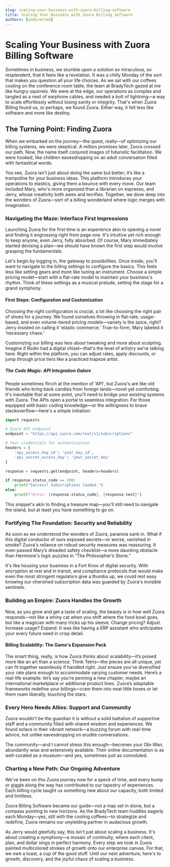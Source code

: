 ```yaml
---
slug: scaling-your-business-with-zuora-billing-software
title: Scaling Your Business with Zuora Billing Software
authors: [undirected]
---
```



# Scaling Your Business with Zuora Billing Software

Sometimes in business, we stumble upon a solution so miraculous, so resplendent, that it feels like a revelation. It was a chilly Monday of the sort that makes you question all your life choices. As we sat with our coffees cooling on the conference room table, the team at BradyTech gazed at me like hungry squirrels. We were at the edge, our operations as complex and tangled as a nest of earphone cables, and needed a bolt of lightning—a way to scale effortlessly without losing sanity or integrity. That's when Zuora Billing found us, or perhaps, we found Zuora. Either way, it felt less like software and more like destiny.

## The Turning Point: Finding Zuora

When we embarked on the journey—the quest, really—of optimizing our billing systems, we were skeptical. A million promises later, Zuora crossed our path. Now, the name itself conjured images of futuristic facilitation. We were hooked, like children eavesdropping on an adult conversation filled with fantastical words. 

You see, Zuora isn't just about doing the same but better; it’s like a trampoline for your business ideas. This platform introduces your operations to elastics, giving them a bounce with every move. Our team included Mary, who's more organized than a librarian on espresso, and Jerry, whose creativity both awes and terrifies. Together, we dove deep into the wonders of Zuora—sort of a billing wonderland where logic merges with imagination.

### Navigating the Maze: Interface First Impressions

Launching Zuora for the first time is an experience akin to opening a novel and finding it engrossing right from page one. It's intuitive yet rich enough to keep anyone, even Jerry, fully absorbed. Of course, Mary immediately started devising a plan—we should have known the first step would involve grasping the fundamentals. 

Let's begin by logging in, the gateway to possibilities. Once inside, you'll want to navigate to the billing settings to configure the basics. This feels less like setting gears and more like tuning an instrument. Choose a simple pricing model—start with a flat-rate model to maintain your business's rhythm. Think of these settings as a musical prelude, setting the stage for a grand symphony.

#### First Steps: Configuration and Customization

Choosing the right configuration is crucial, a lot like choosing the right pair of shoes for a journey. We found ourselves throwing in flat-rate, usage-based, and even volume-tiered pricing models—variety is the spice, right? Jerry insisted on calling it 'elastic commerce.' True-to-form, Mary labeled it ‘necessary chaos.’

Customizing our billing was less about tweaking and more about sculpting. Imagine if Rodin had a digital chisel—that's the level of artistry we're talking here. Right within the platform, you can adjust rates, apply discounts, or jump through price tiers like a practiced trapeze artist.

##### The Code Magic: API Integration Galore

People sometimes flinch at the mention of 'API', but Zuora's are like old friends who bring back candies from foreign lands—novel yet comforting. It's inevitable that at some point, you’ll need to bridge your existing systems with Zuora. The APIs open a portal to seamless integration. For those equipped with basic coding knowledge—or the willingness to brave stackoverflow—here's a simple initiation:

```python
import requests

# Zuora API endpoint
endpoint = "https://api.zuora.com/rest/v1/subscriptions"

# Your credentials for authentication
headers = {
    'api_access_key_id': 'your_key_id',
    'api_secret_access_key': 'your_secret_key'
}

response = requests.get(endpoint, headers=headers)

if response.status_code == 200:
    print("Success! Subscriptions loaded.")
else:
    print(f"Error: {response.status_code}, {response.text}")
```

This snippet's akin to finding a treasure map—you'll still need to navigate the island, but at least you have something to go on.

### Fortifying The Foundation: Security and Reliability

As soon as we understood the wonders of Zuora, paranoia sank in. What if this digital conductor of ours exposed secrets—or worse, vanished in smoke? Zuora's reliance on robust security measures was reassuring. It even passed Mary’s dreaded safety checklist—a more daunting obstacle than Hermione's logic puzzles in “The Philosopher’s Stone.” 

It's like housing your business in a Fort Knox of digital security. With encryption at rest and in transit, and compliance protocols that would make even the most stringent regulators give a thumbs up, we could rest easy knowing our cherished subscription data was guarded by Zuora's invisible sentinels. 

### Building an Empire: Zuora Handles the Growth

Now, as you grow and get a taste of scaling, the beauty is in how well Zuora responds—not like a whiny cat when you shift where the food bowl goes, but like a magician with many tricks up his sleeve. Change pricing? Adjust. Increase usage? Expand. It was like having a ERP assistant who anticipates your every future need in crisp detail. 

#### Billing Scalability: The Game's Expansion Pack

The smart thing, really, is how Zuora thinks about scalability—it’s poised more like an art than a science. Think Tetris—the pieces are all unique, yet can fit together seamlessly if handled right. Just ensure you've diversified your rate plans enough to accommodate varying customer needs. Here’s a real-life example: let’s say you’re penning a new chapter, maybe an international marketplace or additional product lines. Zuora’s adaptable frameworks redefine your billings—cram them into neat little boxes or let them roam liberally, touching the stars.

### Every Hero Needs Allies: Support and Community

Zuora wouldn't be the guardian it is without a solid battalion of supportive staff and a community filled with shared wisdom and experiences. We found solace in their vibrant network—a buzzing forum with real-time advice, not unlike eavesdropping on erudite conversations. 

The community—and I cannot stress this enough—becomes your Obi-Wan, abundantly wise and extensively available. Their online documentation is as well-curated as a museum—and yes, sometimes just as convoluted.

### Charting a New Path: Our Ongoing Adventure

We've been on this Zuora journey now for a speck of time, and every bump or giggle along the way has contributed to our tapestry of experiences. Each billing cycle taught us something new about our capacity, both limited and limitless. 

Zuora Billing Software became our guide—not a map set in stone, but a compass pointing to new horizons. As the BradyTech team huddles eagerly each Monday—yes, still with the cooling coffees—to strategize and redefine, Zuora remains our unyielding partner in audacious growth.

As Jerry would gleefully say, this isn't just about scaling a business. It's about creating a symphony—a mosaic of continuity, where each client, plan, and dollar sings in perfect harmony. Every step we took in Zuora painted multicolored strokes of growth onto our enterprise canvas. For that, we owe a toast, a cup of the good stuff. Until our next adventure, here's to growth, discovery, and the joyful chaos of scaling a business.